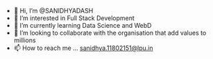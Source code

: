 - 👋 Hi, I’m @SANIDHYADASH
- 👀 I’m interested in Full Stack Development
- 🌱 I’m currently learning Data Science and WebD
- 💞️ I’m looking to collaborate with the organisation that add values to millions
- 📫 How to reach me ... sanidhya.11802151@lpu.in

<!---
SANIDHYADASH/SANIDHYADASH is a ✨ special ✨ repository because its `README.md` (this file) appears on your GitHub profile.
You can click the Preview link to take a look at your changes.
--->
